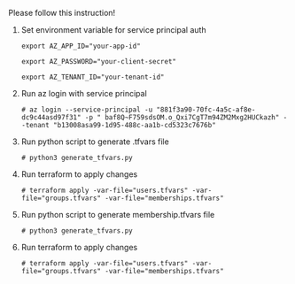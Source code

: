Please follow this instruction!

1. Set environment variable for service principal auth
   
    ``` export AZ_APP_ID="your-app-id" ```
       
    ``` export AZ_PASSWORD="your-client-secret" ```
       
    ``` export AZ_TENANT_ID="your-tenant-id" ```


2. Run az login with service principal
   
   ``` # az login --service-principal -u "881f3a90-70fc-4a5c-af8e-dc9c44asd97f31" -p " baf8Q~F759sdsOM.o_Qxi7CgT7m94ZM2Mxg2HUCkazh" --tenant "b13008asa99-1d95-488c-aa1b-cd5323c7676b" ```


3. Run python script to generate .tfvars file
   
   ``` # python3 generate_tfvars.py ```


4. Run terraform to apply changes

   ``` # terraform apply -var-file="users.tfvars" -var-file="groups.tfvars" -var-file="memberships.tfvars" ```

5. Run python script to generate membership.tfvars file
   
   ``` # python3 generate_tfvars.py ```

6. Run terraform to apply changes

   ``` # terraform apply -var-file="users.tfvars" -var-file="groups.tfvars" -var-file="memberships.tfvars" ```

   
